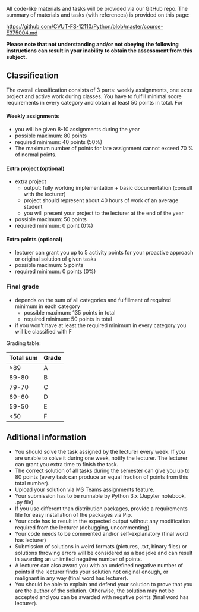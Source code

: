All code-like materials and tasks will be provided via our GitHub repo. The summary of materials and tasks (with references) is provided on this page:

https://github.com/CVUT-FS-12110/Python/blob/master/course-E375004.md

**Please note that not understanding and/or not obeying the following instructions can result in your inability to obtain the assessment from this subject.**

## Classification

The overall classification consists of 3 parts: weekly assignments, one extra project and active work during classes. You have to fulfill minimal score requirements in every category and obtain at least 50 points in total. For 

#### Weekly assignments 
* you will be given 8-10 assignments during the year
* possible maximum: 80 points
* required minimum: 40 points (50%)
* The maximum number of points for late assignment cannot exceed 70 % of normal points.

#### Extra project (optional)
* extra project
    * output: fully working implementation + basic documentation (consult with the lecturer)
    * project should represent about 40 hours of work of an average student
    * you will present your project to the lecturer at the end of the year
* possible maximum: 50 points
* required minimum: 0 point (0%)

#### Extra points (optional)
* lecturer can grant you up to 5 activity points for your proactive approach or original solution of given tasks
* possible maximum: 5 points
* required minimum: 0 points (0%)

### Final grade
* depends on the sum of all categories and fulfillment of required minimum in each category
    * possible maximum: 135 points in total
    * required minimum: 50 points in total
* if you won't have at least the required minimum in every category you will be classified with F

Grading table:

| Total sum  |  Grade |
|------------|--------|
|     >89    |    A   |
|    89-80   |    B   |
|    79-70   |    C   |
|    69-60   |    D   |
|    59-50   |    E   |
|     <50    |    F   |

## Aditional information
* You should solve the task assigned by the lecturer every week. If you are unable to solve it during one week, notify the lecturer. The lecturer can grant you extra time to finish the task.
* The correct solution of all tasks during the semester can give you up to 80 points (every task can produce an equal fraction of points from this total number).
* Upload your solution via MS Teams assignments feature.
* Your submission has to be runnable by Python 3.x (Jupyter notebook, .py file)
* If you use different than distribution packages, provide a requirements file for easy installation of the packages via Pip.
* Your code has to result in the expected output without any modification required from the lecturer (debugging, uncommenting).
* Your code needs to be commented and/or self-explanatory (final word has lecturer)
* Submission of solutions in weird formats (pictures, .txt, binary files) or solutions throwing errors will be considered as a bad joke and can result in awarding an unlimited negative number of points.
* A lecturer can also award you with an undefined negative number of points if the lecturer finds your solution not original enough, or malignant in any way (final word has lecturer).
* You should be able to explain and defend your solution to prove that you are the author of the solution. Otherwise, the solution may not be accepted and you can be awarded with negative points (final word has lecturer).

